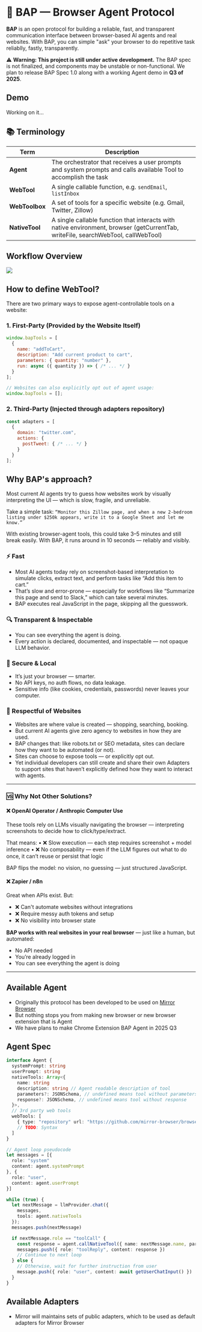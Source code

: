# 🍚 BAP — Browser Agent Protocol

**BAP** is an open protocol for building a reliable, fast, and transparent communication interface between browser-based AI agents and real websites.
With BAP, you can simple "ask" your browser to do repetitive task reliablly, fastly, transparently.

⚠️ **Warning: This project is still under active development.**
The BAP spec is not finalized, and components may be unstable or non-functional.
We plan to release BAP Spec 1.0 along with a working Agent demo in **Q3 of 2025**.

## Demo
Working on it...


## 📚 Terminology

| Term       | Description |
|------------|-------------|
| **Agent**  | The orchestrator that receives a user prompts and system prompts and calls available Tool to accomplish the task |
| **WebTool**   | A single callable function, e.g. `sendEmail`, `listInbox` |
| **WebToolbox**| A set of tools for a specific website (e.g. Gmail, Twitter, Zillow) |
| **NativeTool** | A single callable function that interacts with native environment, browser (getCurrentTab, writeFile, searchWebTool, callWebTool)  |


## Workflow Overview
<img src="https://github.com/mirror-browser/browser-agent-protocol/blob/main/assets/workflow_overview.jpg?raw=true" />

## How to define WebTool?
There are two primary ways to expose agent-controllable tools on a website:
### 1. First-Party (Provided by the Website Itself)

```js
window.bapTools = [
  {
    name: "addToCart",
    description: "Add current product to cart",
    parameters: { quantity: "number" },
    run: async ({ quantity }) => { /* ... */ }
  }
];

// Websites can also explicitly opt out of agent usage:
window.bapTools = [];
```

### 2. Third-Party (Injected through adapters repository)
```js
const adapters = [
  {
    domain: "twitter.com",
    actions: {
      postTweet: { /* ... */ }
    }
  }
];
```

## Why BAP's approach?

Most current AI agents try to guess how websites work by visually interpreting the UI — which is slow, fragile, and unreliable.

Take a simple task:
`
“Monitor this Zillow page, and when a new 2-bedroom listing under $250k appears, write it to a Google Sheet and let me know.”
`

With existing browser-agent tools, this could take 3–5 minutes and still break easily.
With BAP, it runs around in 10 seconds — reliably and visibly.

### ⚡ Fast
- Most AI agents today rely on screenshot-based interpretation to simulate clicks, extract text, and perform tasks like “Add this item to cart.”
- That’s slow and error-prone — especially for workflows like “Summarize this page and send to Slack,” which can take several minutes.
- BAP executes real JavaScript in the page, skipping all the guesswork.

### 🔍 Transparent & Inspectable
-	You can see everything the agent is doing.
- Every action is declared, documented, and inspectable — not opaque LLM behavior.

### 🔐 Secure & Local
- It’s just your browser — smarter.
- No API keys, no auth flows, no data leakage.
- Sensitive info (like cookies, credentials, passwords) never leaves your computer.


### 🧭 Respectful of Websites
-	Websites are where value is created — shopping, searching, booking.
-	But current AI agents give zero agency to websites in how they are used.
- BAP changes that: like robots.txt or SEO metadata, sites can declare how they want to be automated (or not).
- Sites can choose to expose tools — or explicitly opt out.
- Yet individual developers can still create and share their own Adapters to support sites that haven’t explicitly defined how they want to interact with agents.

---

### 🆚 Why Not Other Solutions?

#### ❌ OpenAI Operator / Anthropic Computer Use

These tools rely on LLMs visually navigating the browser — interpreting screenshots to decide how to click/type/extract.

That means:
	•	❌ Slow execution — each step requires screenshot + model inference
	•	❌ No composability — even if the LLM figures out what to do once, it can’t reuse or persist that logic

BAP flips the model: no vision, no guessing — just structured JavaScript.

#### ❌ Zapier / n8n

Great when APIs exist. But:
- ❌ Can't automate websites without integrations
- ❌ Require messy auth tokens and setup
- ❌ No visibility into browser state

**BAP works with real websites in your real browser** — just like a human, but automated:
- No API needed
- You’re already logged in
- You can see everything the agent is doing

---

## Available Agent
- Originally this protocol has been developed to be used on [Mirror Browser]()
- But nothing stops you from making new browser or new browser extension that is Agent
- We have plans to make Chrome Extension BAP Agent in 2025 Q3

## Agent Spec
```typescript
interface Agent {
  systemPrompt: string
  userPrompt: string
  nativeTools: Array<{
    name: string
    description: string // Agent readable description of tool
    parameters?: JSONSchema, // undefined means tool without parameters
    response?: JSONSchema, // undefined means tool without response
  }>,
  // 3rd party web tools
  webTools: [
    { type: "repository" url: "https://github.com/mirror-browser/browser-agent-protocol" },
    // TODO: Syntax
  ]
}
```

```typescript
// Agent loop pseudocode
let messages = [{
  role: "system"
  content: agent.systemPrompt
}, {
  role: "user",
  content: agent.userPrompt
}]

while (true) {
  let nextMessage = llmProvider.chat({
    messages,
    tools: agent.nativeTools
  });
  messages.push(nextMessage)

  if nextMessage.role == "toolCall" {
    const response = agent.callNativeTool({ name: nextMessage.name, parameters: nextMessage.parameters })
    messages.push({ role: "toolReply", content: response })
    // Continue to next loop
  } else {
    // Otherwise, wait for further instruction from user
    message.push({ role: "user", content: await getUserChatInput() })
  }
}
```

## Available Adapters
- Mirror will maintains sets of public adapters, which to be used as default adapters for Mirror Browser

<!-- ---

## 🧰 Using BAP in Your Agentic Browser

1. Fork this repo
2. Add or modify Adapters under `/adapters`
3. Point your agent/browser to your custom toolbox:

   ```ts
   toolbox: "https://github.com/yourname/bap"
   ```

4. Test locally
5. Open a PR — once merged, everyone can use it!

---

## 🛠 Contributing

1. Pick a website you want to automate
2. Create a new Adapter under `adapters/<domain>/`
3. Define your actions using `run()`
4. Submit a PR with real test coverage

We review contributions regularly and prioritize sites based on demand. -->